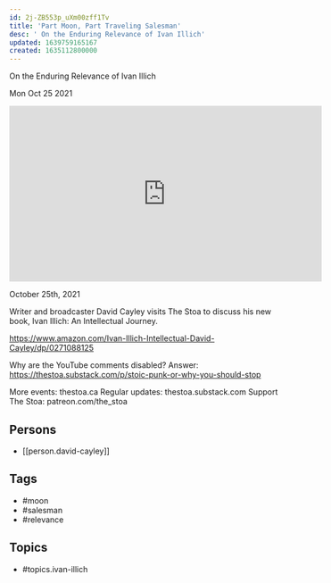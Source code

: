 ```yaml
---
id: 2j-ZB553p_uXm00zff1Tv
title: 'Part Moon, Part Traveling Salesman'
desc: ' On the Enduring Relevance of Ivan Illich'
updated: 1639759165167
created: 1635112800000
---
```



 On the Enduring Relevance of Ivan Illich

Mon Oct 25 2021

<iframe width="560" height="315" src="https://www.youtube.com/embed/g5GpceW0IcE" title="Part Moon, Part Traveling Salesman: On the Enduring Relevance of Ivan Illich w/ David Cayley" frameborder="0" allow="accelerometer; autoplay; clipboard-write; encrypted-media; gyroscope; picture-in-picture" allowfullscreen ></iframe>

October 25th, 2021

Writer and broadcaster David Cayley visits The Stoa to discuss his new book, Ivan Illich: An Intellectual Journey.

https://www.amazon.com/Ivan-Illich-Intellectual-David-Cayley/dp/0271088125

Why are the YouTube comments disabled? Answer: https://thestoa.substack.com/p/stoic-punk-or-why-you-should-stop

More events: thestoa.ca
Regular updates: thestoa.substack.com
Support The Stoa: patreon.com/the_stoa

## Persons

- [[person.david-cayley]]

## Tags

- #moon
- #salesman
- #relevance

## Topics

- #topics.ivan-illich

